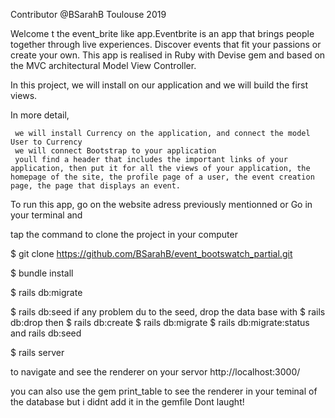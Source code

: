 Contributor @BSarahB Toulouse 2019

Welcome t the event_brite like app.Eventbrite is an app that brings people together through live experiences. Discover events that fit your passions or create your own. This app is realised in Ruby with Devise gem and based on the MVC architectural Model View Controller. 



In this project, we will install on our application and we will build the first views.

In more detail,

     we will install Currency on the application, and connect the model User to Currency
     we will connect Bootstrap to your application
     youll find a header that includes the important links of your application, then put it for all the views of your application, the homepage of the site, the profile page of a user, the event creation page, the page that displays an event.

To run this app, go on the website adress previously mentionned or 
Go in your terminal and

 tap the command to clone the project in your computer

$ git clone https://github.com/BSarahB/event_bootswatch_partial.git

$ bundle install

$ rails db:migrate

$ rails db:seed if any problem du to the seed, drop the data base with $ rails db:drop then $ rails db:create $ rails db:migrate $ rails db:migrate:status and rails db:seed

$ rails server

to navigate and see the renderer on your servor http://localhost:3000/ 

you can also use the gem print_table to see the renderer in your teminal of the database
but i didnt add it in the gemfile
Dont laught!




